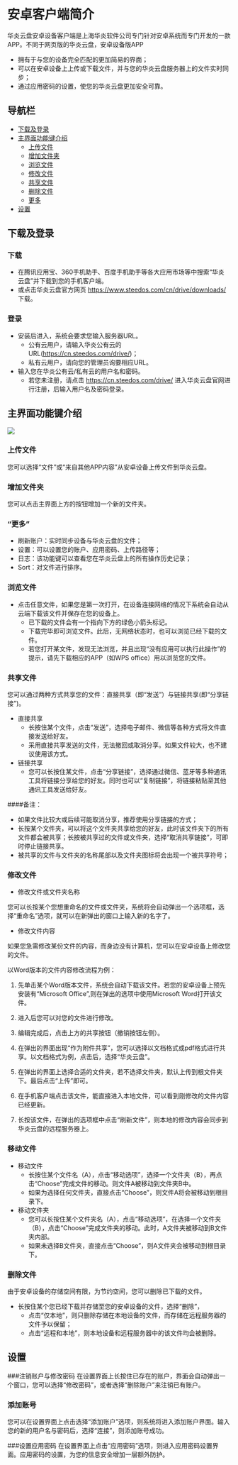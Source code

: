 # 安卓客户端简介
华炎云盘安卓设备客户端是上海华炎软件公司专门针对安卓系统而专门开发的一款APP。不同于网页版的华炎云盘，安卓设备版APP
- 拥有于与您的设备完全匹配的更加简易的界面；
- 可以在安卓设备上上传或下载文件，并与您的华炎云盘服务器上的文件实时同步；
- 通过应用密码的设置，使您的华炎云盘更加安全可靠。

## 导航栏
- [下载及登录](android_client.md#下载及登录)
- [主界面功能键介绍](android_client.md#主界面功能键介绍)
   - [上传文件](android_client.md#上传文件)
   - [增加文件夹](android_client.md#增加文件夹)
   - [浏览文件](android_client.md#浏览文件)
   - [修改文件](android_client.md#修改文件)
   - [共享文件](android_client.md#共享文件)
   - [删除文件](android_client.md#删除文件)
   - [更多](android_client.md#更多)
- [设置](android_client.md#设置)

## 下载及登录
### 下载
- 在腾讯应用宝、360手机助手、百度手机助手等各大应用市场等中搜索“华炎云盘”并下载到您的手机客户端。
- 或点击华炎云盘官方网页 https://www.steedos.com/cn/drive/downloads/ 下载。

### 登录
- 安装后进入，系统会要求您输入服务器URL。
  - 公有云用户，请输入华炎公有云的URL(https://cn.steedos.com/drive/)；
  - 私有云用户，请向您的管理员询要相应URL。
- 输入您在华炎公有云/私有云的用户名和密码。
  - 若您未注册，请点击 https://cn.steedos.com/drive/ 进入华炎云盘官网进行注册，后输入用户名及密码登录。

## 主界面功能键介绍
![](images/安卓.jpg)
### 上传文件
您可以选择“文件”或“来自其他APP内容”从安卓设备上传文件到华炎云盘。

### 增加文件夹
您可以点击主界面上方的按钮增加一个新的文件夹。

### “更多”
- 刷新账户：实时同步设备与华炎云盘的文件；
- 设置：可以设置您的账户、应用密码、上传路径等；
- 日志：该功能键可以查看您在华炎云盘上的所有操作历史记录；
- Sort：对文件进行排序。

### 浏览文件
- 点击任意文件，如果您是第一次打开，在设备连接网络的情况下系统会自动从云端下载该文件并保存在您的设备上。
  - 已下载的文件会有一个指向下方的绿色小箭头标记。
  - 下载完毕即可浏览文件。此后，无网络状态时，也可以浏览已经下载的文件。
  - 若您打开某文件，发现无法浏览，并且出现“没有应用可以执行此操作”的提示，请先下载相应的APP（如WPS office）用以浏览您的文件。

### 共享文件
您可以通过两种方式共享您的文件：直接共享（即“发送”）与链接共享(即“分享链接”)。
- 直接共享
  - 长按住某个文件，点击“发送”，选择电子邮件、微信等各种方式将文件直接发送给好友。
  - 采用直接共享发送的文件，无法撤回或取消分享。如果文件较大，也不建议使用该方式。
- 链接共享
  - 您可以长按住某文件，点击“分享链接”，选择通过微信、蓝牙等多种通讯工具将链接分享给您的好友。同时也可以“复制链接”，将链接粘贴至其他通讯工具发送给好友。

####备注： 
  - 如果文件比较大或后续可能取消分享，推荐使用分享链接的方式；
  - 长按某个文件夹，可以将这个文件夹共享给您的好友，此时该文件夹下的所有文件都会被共享；长按被共享过的文件或文件夹，选择“取消共享链接”，可即时停止链接共享。
  - 被共享的文件与文件夹的名称尾部以及文件夹图标将会出现一个被共享符号；

### 修改文件
- 修改文件或文件夹名称

您可以长按某个您想重命名的文件或文件夹，系统将会自动弹出一个选项框，选择“重命名”选项，就可以在新弹出的窗口上输入新的名字了。
- 修改文件内容

如果您急需修改某份文件的内容，而身边没有计算机，您可以在安卓设备上修改您的文件。

以Word版本的文件内容修改流程为例：

1. 先单击某个Word版本文件，系统会自动下载该文件。若您的安卓设备上预先安装有“Microsoft Office”,则在弹出的选项中使用Microsoft Word打开该文件。

2. 进入后您可以对您的文件进行修改。 

3. 编辑完成后，点击上方的共享按钮（撤销按钮左侧）。

4. 在弹出的界面出现“作为附件共享”，您可以选择以文档格式或pdf格式进行共享。以文档格式为例，点击后，选择“华炎云盘”。

6. 在弹出的界面上选择合适的文件夹，若不选择文件夹，默认上传到根文件夹下。最后点击“上传”即可。

8. 在手机客户端点击该文件，能直接进入本地文件，可以看到刚修改的文件内容已经更新。

9. 长按该文件，在弹出的选项框中点击“刷新文件”，则本地的修改内容会同步到华炎云盘的远程服务器上。

### 移动文件
- 移动文件
  - 长按住某个文件名（A），点击“移动选项”，选择一个文件夹（B），再点击“Choose”完成文件的移动。则文件A被移动到文件夹B中。
  - 如果为选择任何文件夹，直接点击“Choose”，则文件A将会被移动到根目录下。
- 移动文件夹
  - 您可以长按住某个文件夹名（A），点击“移动选项”，在选择一个文件夹（B），点击“Choose”完成文件夹的移动。此时，A文件夹被移动到B文件夹内部。
  - 如果未选择B文件夹，直接点击“Choose”，则A文件夹会被移动到根目录下。

### 删除文件
由于安卓设备的存储空间有限，为节约空间，您可以删除已下载的文件。
- 长按住某个您已经下载并存储至您的安卓设备的文件，选择“删除”，
  - 点击“仅本地”，则只删除存储在本地设备的文件，而存储在远程服务器的文件予以保留；
  - 点击“远程和本地”，则本地设备和远程服务器中的该文件均会被删除。  

## 设置

###注销账户与修改密码
在设置界面上长按住已存在的账户，界面会自动弹出一个窗口，您可以选择“修改密码”，或者选择“删除账户”来注销已有账户。

### 添加账号
您可以在设置界面上点击选择“添加账户”选项，则系统将进入添加账户界面。输入您的新的用户名与密码后，选择“连接”，则添加账号成功。

###设置应用密码
在设置界面上点击“应用密码”选项，则进入应用密码设置界面。应用密码的设置，为您的信息安全增加一层额外防护。

